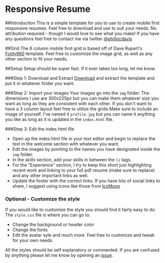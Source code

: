 # Responsive Resume

##Introduction
This is a simple template for you to use to create mobile first responsive resumes.
Feel free to download and use to suit your needs. No attribution required - though I would love to see what you make!
If you have any questions feel free to contact me via twitter <a href="http://www.twitter.com/philipcdavis">@philipcdavis<a>

##Grid
The 6 column mobile first grid is based off of Dave Rupert's <a href="https://github.com/davatron5000/Foldy960">Foldy960</a> template.
Feel free to customize the image grid, as well as any other section to fit your needs.

##Setup
Setup should be super fast. If it ever takes too long, let me know.

###Step 1: Download and Extract
<a href="https://github.com/philipcdavis/responsive-resume/archive/master.zip">Download</a> and extract the template and put it in whatever folder you want.

###Step 2: Import your images
Your images go into the `img` folder. The dimensions I use are 300x225px but you can make them whatever size you want as long as they are consistent with each other. If you don't want to have a 3 column layout feel free to utilize the grids
Make sure to include an image of yourself. I've named it `profile.jpg` but you can name it anything you like as long as it is updated in the `index.html` file.

###Step 3: Edit the index.html file
* Open up the index.html file in your text editor and begin to replace the text in the welcome section with whatever you want.
* Edit the images by pointing to the names you have designated inside the `img` folder. 
* In the skills section, add your skills in between the `li` tags.
* For the "Experience" section, I try to keep this short just highlighting recent work and linking to your full pdf resume (make sure to replace) and any other important links as well. 
* Update the footer with the correct links. If you have lots of social links to share, I suggest using icons like those from <a href="http://icomoon.io/">IcoMoon</a>

### Optional - Customize the style
If you would like to customize the style you should find it fairly easy to do. The `style.css` file is where you can go to:
* Change the background or header color
* Change the fonts
* Edit the avatar syle
and much more. Feel free to customize and tweak for your own needs.

All the styles should be self explanatory or commented. If you are confused by anything please let me know by opening an <a href="https://github.com/philipcdavis/responsive-resume/issues">issue<a>.
